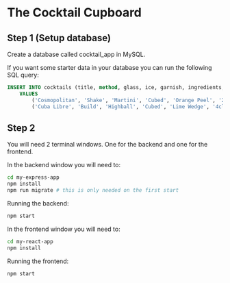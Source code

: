 # The Cocktail Cupboard

## Step 1 (Setup database)

Create a database called cocktail_app in MySQL.

If you want some starter data in your database you can run the following SQL query:

```sql
INSERT INTO cocktails (title, method, glass, ice, garnish, ingredients, instructions, imageUrl)  
    VALUES
        ('Cosmopolitan', 'Shake', 'Martini', 'Cubed', 'Orange Peel', '2cl Vodka 2cl Cointreau 1cl Lime Juice 3cl Cranberry Juice', '1. Chill glass with ice, and add another handful to the shaker 2. Add all ingredients to shaker and shake hard 3. Empty ice from glasses and strain drink into chilled glass 4. Add orange peel twist 5. Serve!', 'https://images.unsplash.com/photo-1609951651556-5334e2706168?ixlib=rb-4.0.3&ixid=MnwxMjA3fDB8MHxzZWFyY2h8NHx8Y29ja3RhaWx8ZW58MHx8MHx8&auto=format&fit=crop&w=800&q=60'),
        ('Cuba Libre', 'Build', 'Highball', 'Cubed', 'Lime Wedge', '4cl Light Rum 1cl Lime Juice 8cl Cola', '1. Add ice to glass 2. Pour lime juice and rum in glass, give it a stir 3. Pour cola on top 4. Add lime wedge garnish 5. Serve!', 'https://images.unsplash.com/photo-1609951651556-5334e2706168?ixlib=rb-4.0.3&ixid=MnwxMjA3fDB8MHxzZWFyY2h8NHx8Y29ja3RhaWx8ZW58MHx8MHx8&auto=format&fit=crop&w=800&q=60'); 
```

## Step 2

You will need 2 terminal windows. One for the backend and one for the frontend.

In the backend window you will need to:

```bash
cd my-express-app
npm install
npm run migrate # this is only needed on the first start
```
Running the backend:

```bash
npm start
```


In the frontend window you will need to:
```bash
cd my-react-app
npm install
```
Running the frontend:

```bash
npm start
```

